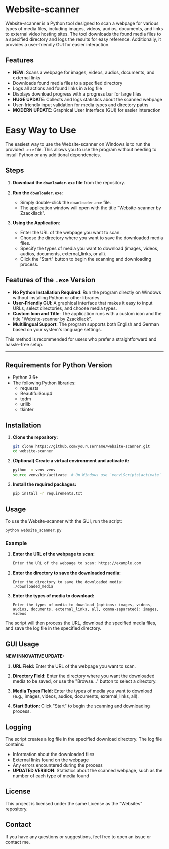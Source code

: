 # Website-scanner

Website-scanner is a Python tool designed to scan a webpage for various types of media files, including images, videos, audios, documents, and links to external video hosting sites. The tool downloads the found media files to a specified directory and logs the results for easy reference. Additionally, it provides a user-friendly GUI for easier interaction.

## Features

- **NEW**: Scans a webpage for images, videos, audios, documents, and external links
- Downloads found media files to a specified directory
- Logs all actions and found links in a log file
- Displays download progress with a progress bar for large files
- **HUGE UPDATE**: Collects and logs statistics about the scanned webpage
- User-friendly input validation for media types and directory paths
- **MODERN UPDATE**: Graphical User Interface (GUI) for easier interaction

# Easy Way to Use

The easiest way to use the Website-scanner on Windows is to run the provided `.exe` file. This allows you to use the program without needing to install Python or any additional dependencies.

## Steps

1. **Download the `downloader.exe` file** from the repository.

2. **Run the `downloader.exe`**:
   - Simply double-click the `downloader.exe` file.
   - The application window will open with the title "Website-scanner by Zzackllack".

3. **Using the Application**:
   - Enter the URL of the webpage you want to scan.
   - Choose the directory where you want to save the downloaded media files.
   - Specify the types of media you want to download (images, videos, audios, documents, external_links, or all).
   - Click the "Start" button to begin the scanning and downloading process.

## Features of the `.exe` Version

- **No Python Installation Required**: Run the program directly on Windows without installing Python or other libraries.
- **User-Friendly GUI**: A graphical interface that makes it easy to input URLs, select directories, and choose media types.
- **Custom Icon and Title**: The application runs with a custom icon and the title "Website-scanner by Zzackllack".
- **Multilingual Support**: The program supports both English and German based on your system's language settings.

This method is recommended for users who prefer a straightforward and hassle-free setup.
****

## Requirements for Python Version

- Python 3.6+
- The following Python libraries:
  - requests
  - BeautifulSoup4
  - tqdm
  - urllib
  - tkinter

## Installation

1. **Clone the repository:**

   ```bash
   git clone https://github.com/yourusername/website-scanner.git
   cd website-scanner
   ```

2. **(Optional) Create a virtual environment and activate it:**

   ```bash
   python -m venv venv
   source venv/bin/activate  # On Windows use `venv\Scripts\activate`
   ```

3. **Install the required packages:**

   ```bash
   pip install -r requirements.txt
   ```

## Usage

To use the Website-scanner with the GUI, run the script:

```bash
python website_scanner.py
```

### Example

1. **Enter the URL of the webpage to scan:**

   ```
   Enter the URL of the webpage to scan: https://example.com
   ```

2. **Enter the directory to save the downloaded media:**

   ```
   Enter the directory to save the downloaded media: ./downloaded_media
   ```

3. **Enter the types of media to download:**

   ```
   Enter the types of media to download (options: images, videos, audios, documents, external_links, all, comma-separated): images, videos
   ```

The script will then process the URL, download the specified media files, and save the log file in the specified directory.

## GUI Usage

**NEW INNOVATIVE UPDATE:**

1. **URL Field:**
   Enter the URL of the webpage you want to scan.

2. **Directory Field:**
   Enter the directory where you want the downloaded media to be saved, or use the "Browse..." button to select a directory.

3. **Media Types Field:**
   Enter the types of media you want to download (e.g., images, videos, audios, documents, external_links, all).

4. **Start Button:**
   Click "Start" to begin the scanning and downloading process.

## Logging

The script creates a log file in the specified download directory. The log file contains:

- Information about the downloaded files
- External links found on the webpage
- Any errors encountered during the process
- **UPDATED VERSION**: Statistics about the scanned webpage, such as the number of each type of media found

## License

This project is licensed under the same License as the "Websites" repository.

## Contact

If you have any questions or suggestions, feel free to open an issue or contact me.
